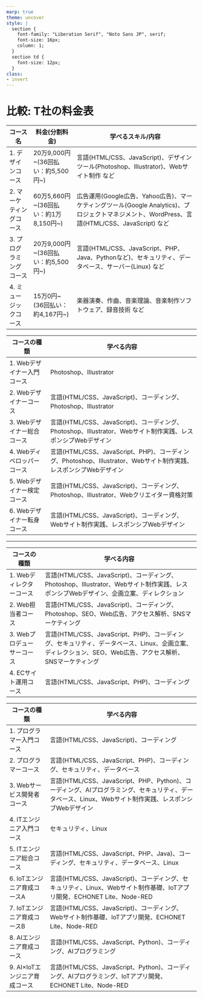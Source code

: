 ```yaml
---
marp: true
theme: uncover
style: |
  section {
    font-family: "Liberation Serif", "Noto Sans JP", serif;
    font-size: 16px;
    column: 1;
  }
  section td {
    font-size: 12px;
  }
class: 
- invert
---
```


# 比較: T社の料金表

| コース名                 | 料金(分割料金)           | 学べるスキル/内容                                            |
|------------------------|------------------------|------------------------------------------------------------|
| 1. デザインコース        | 20万9,000円~(36回払い：約5,500円~) | 言語(HTML/CSS、JavaScript)、デザインツール(Photoshop、Illustrator)、Webサイト制作 など  |
| 2. マーケティングコース    | 60万5,660円~(36回払い：約1万8,150円~) | 広告運用(Google広告、Yahoo広告)、マーケティングツール(Google Analytics)、プロジェクトマネジメント、WordPress、言語(HTML/CSS、JavaScript) など  |
| 3. プログラミングコース    | 20万9,000円~(36回払い：約5,500円~) | 言語(HTML/CSS、JavaScript、PHP、Java、Pythonなど)、セキュリティ、データベース、サーバー(Linux) など  |
| 4. ミュージックコース            | 15万0円~(36回払い：約4,167円~) | 楽器演奏、作曲、音楽理論、音楽制作ソフトウェア、録音技術 など  |



| コースの種類                 | 学べる内容                                                                                                            |
|-----------------------------|--------------------------------------------------------------------------------------------------------------------|
| 1. Webデザイナー入門コース    | Photoshop、Illustrator                                                                                               |
| 2. Webデザイナーコース       | 言語(HTML/CSS、JavaScript)、コーディング、Photoshop、Illustrator                                                    |
| 3. Webデザイナー総合コース    | 言語(HTML/CSS、JavaScript)、コーディング、Photoshop、Illustrator、Webサイト制作実践、レスポンシブWebデザイン              |
| 4. Webディベロッパーコース    | 言語(HTML/CSS、JavaScript、PHP)、コーディング、Photoshop、Illustrator、Webサイト制作実践、レスポンシブWebデザイン         |
| 5. Webデザイナー検定コース    | 言語(HTML/CSS、JavaScript)、コーディング、Photoshop、Illustrator、Webクリエイター資格対策                               |
| 6. Webデザイナー転身コース    | 言語(HTML/CSS、JavaScript)、コーディング、Webサイト制作実践、レスポンシブWebデザイン                                   |

---

| コースの種類                 | 学べる内容                                                                                                            |
|-----------------------------|--------------------------------------------------------------------------------------------------------------------|
| 1. Webディレクターコース      | 言語(HTML/CSS、JavaScript)、コーディング、Photoshop、Illustrator、Webサイト制作実践、レスポンシブWebデザイン、企画立案、ディレクション  |
| 2. Web担当者コース          | 言語(HTML/CSS、JavaScript)、コーディング、Photoshop、SEO、Web広告、アクセス解析、SNSマーケティング                      |
| 3. Webプロデューサーコース    | 言語(HTML/CSS、JavaScript、PHP)、コーディング、セキュリティ、データベース、Linux、企画立案、ディレクション、SEO、Web広告、アクセス解析、SNSマーケティング  |
| 4. ECサイト運用コース        | 言語(HTML/CSS、JavaScript、PHP)、コーディング                                                                          |


| コースの種類                 | 学べる内容                                                                                                            |
|-----------------------------|--------------------------------------------------------------------------------------------------------------------|
| 1. プログラマー入門コース    | 言語(HTML/CSS、JavaScript)、コーディング                                                                             |
| 2. プログラマーコース        | 言語(HTML/CSS、JavaScript、PHP)、コーディング、セキュリティ、データベース                                             |
| 3. Webサービス開発者コース   | 言語(HTML/CSS、JavaScript、PHP、Python)、コーディング、AIプログラミング、セキュリティ、データベース、Linux、Webサイト制作実践、レスポンシブWebデザイン |
| 4. ITエンジニア入門コース    | セキュリティ、Linux                                                                                                   |
| 5. ITエンジニア総合コース    | 言語(HTML/CSS、JavaScript、PHP、Java)、コーディング、セキュリティ、データベース、Linux                                 |
| 6. IoTエンジニア育成コースA   | 言語(HTML/CSS、JavaScript)、コーディング、セキュリティ、Linux、Webサイト制作基礎、IoTアプリ開発、ECHONET Lite、Node-RED   |
| 7. IoTエンジニア育成コースB   | 言語(HTML/CSS、JavaScript)、コーディング、Webサイト制作基礎、IoTアプリ開発、ECHONET Lite、Node-RED                  |
| 8. AIエンジニア育成コース    | 言語(HTML/CSS、JavaScript、Python)、コーディング、AIプログラミング                                                 |
| 9. AI×IoTエンジニア育成コース | 言語(HTML/CSS、JavaScript、Python)、コーディング、AIプログラミング、IoTアプリ開発、ECHONET Lite、Node-RED            |

